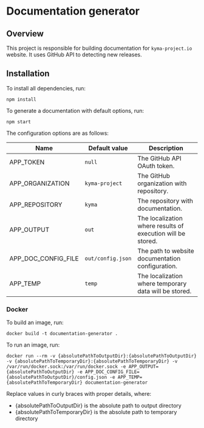 # Documentation generator

## Overview

This project is responsible for building documentation for `kyma-project.io` website. It uses GitHub API to detecting new releases.

## Installation

To install all dependencies, run:

```
npm install
```

To generate a documentation with default options, run:

```
npm start
```

The configuration options are as follows:

| Name                | Default value     | Description                                                 |
| ------------------- | ----------------- | ----------------------------------------------------------- |
| APP_TOKEN           | `null`            | The GitHub API OAuth token.                                 |
| APP_ORGANIZATION    | `kyma-project`    | The GitHub organization with repository.                    |
| APP_REPOSITORY      | `kyma`            | The repository with documentation.                          |
| APP_OUTPUT          | `out`             | The localization where results of execution will be stored. |
| APP_DOC_CONFIG_FILE | `out/config.json` | The path to website documentation configuration.            |
| APP_TEMP            | `temp`            | The localization where temporary data will be stored.       |

### Docker

To build an image, run:

```
docker build -t documentation-generator .
```

To run an image, run:

```
docker run --rm -v {absolutePathToOutputDir}:{absolutePathToOutputDir} -v {absolutePathToTemporaryDir}:{absolutePathToTemporaryDir} -v /var/run/docker.sock:/var/run/docker.sock -e APP_OUTPUT={absolutePathToOutputDir} -e APP_DOC_CONFIG_FILE={absolutePathToOutputDir}/config.json -e APP_TEMP={absolutePathToTemporaryDir} documentation-generator
```

Replace values in curly braces with proper details, where:

- {absolutePathToOutputDir} is the absolute path to output directory
- {absolutePathToTemporaryDir} is the absolute path to temporary directory
